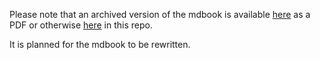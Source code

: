 Please note that an archived version of the mdbook is available [here](https://github.com/redgridone/ARCHIVED--mdbook/blob/master/book/pdf/Internet_of_Energy_Book.pdf) as a PDF or otherwise [here](https://github.com/redgridone/ARCHIVED--mdbook) in this repo.

It is planned for the mdbook to be rewritten.
